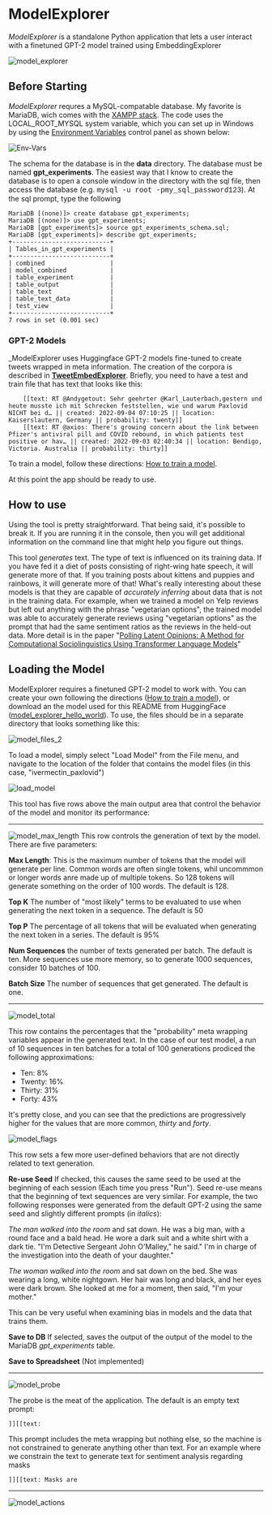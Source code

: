 # ModelExplorer

_ModelExplorer_ is a standalone Python application that lets a user interact with a finetuned GPT-2 model trained using EmbeddingExplorer

![model_explorer](../images/model_explorer.png)

## Before Starting
_ModelExplorer_ requres a MySQL-compatable database. My favorite is MariaDB, wich comes with the [XAMPP stack](https://www.apachefriends.org/). The code uses the LOCAL_ROOT_MYSQL system variable, which you can set up in Windows by using the [Environment Variables](https://docs.oracle.com/en/database/oracle/machine-learning/oml4r/1.5.1/oread/creating-and-modifying-environment-variables-on-windows.html) control panel as shown below:

![Env-Vars](../images/mysql_env_variable.png)

The schema for the database is in the **data** directory. The database must be named **gpt_experiments**. The easiest way that I know to create the database is to open a console window in the directory with the sql file, then access the database (e.g. <span style="font-family:Courier;">mysql -u root -pmy_sql_password123</span>). At the sql prompt, type the following

```
MariaDB [(none)]> create database gpt_experiments;
MariaDB [(none)]> use gpt_experiments;
MariaDB [gpt_experiments]> source gpt_experiments_schema.sql;
MariaDB [gpt_experiments]> describe gpt_experiments;
+---------------------------+
| Tables_in_gpt_experiments |
+---------------------------+
| combined                  |
| model_combined            |
| table_experiment          |
| table_output              |
| table_text                |
| table_text_data           |
| test_view                 |
+---------------------------+
7 rows in set (0.001 sec)
```
### GPT-2 Models
_ModelExplorer uses Huggingface GPT-2 models fine-tuned to create tweets wrapped in meta information. The creation of the corpora is described in [**TweetEmbedExplorer**](../markup/TweetEmbedExplorer.md). Briefly, you need to have a test and train file that has text that looks like this: 

        [[text: RT @Andygetout: Sehr geehrter @Karl_Lauterbach,gestern und heute musste ich mit Schrecken feststellen, wie und warum Paxlovid NICHT bei d… || created: 2022-09-04 07:10:25 || location: Kaiserslautern, Germany || probability: twenty]]
        [[text: RT @axios: There's growing concern about the link between Pfizer's antiviral pill and COVID rebound, in which patients test positive or hav… || created: 2022-09-03 02:40:34 || location: Bendigo, Victoria. Australia || probability: thirty]]

To train a model, follow these directions: [How to train a model](../markup/model_train.md).

At this point the app should be ready to use.

## How to use

Using the tool is pretty straightforward. That being said, it's possible to break it. If you are running it in the console, then you will get additional information on the command line that might help you figure out things. 

This tool *generates* text. The type of text is influenced on its training data. If you have fed it a diet of posts consisting of right-wing hate speech, it will generate more of that. If you training posts about kittens and puppies and rainbows, it will generate more of that! What's really interesting about these models is that they are capable of *accurately inferring* about data that is not in the training data. For example, when we trained a model on Yelp reviews but left out anything with the phrase "vegetarian options", the trained model was able to accurately generate reviews using "vegetarian options" as the prompt that had the same sentiment ratios as the reviews in the held-out data. More detail is in the paper "[Polling Latent Opinions: A Method for Computational Sociolinguistics Using Transformer Language Models](https://arxiv.org/abs/2204.07483)"

## Loading the Model
ModelExplorer requires a finetuned GPT-2 model to work with. You can create your own following the directions  ([How to train a model](../markup/model_train.md)), or download an the model used for this README from HuggingFace ([model_explorer_hello_world](https://huggingface.co/pgfeldman/model_explorer_hello_world)). To use, the files should be in a separate directory that looks something like this:

![model_files_2](../images/model_files2.png)

To load a model, simply select "Load Model" from the File menu, and navigate to the location of the folder that contains the model files (in this case, "ivermectin_paxlovid")

![load_model](../images/load_model.png)

This tool has five rows above the main output area that control the behavior of the model and monitor its performance:

---

![model_max_length](../images/model_max_length.png)
This row controls the generation of text by the model. There are five parameters:

**Max Length**: This is the maximum number of tokens that the model will generate per line. Common words are often single tokens, whil uncommmon or longer words anre made up of multiple tokens. So 128 tokens will generate something on the order of 100 words. The default is 128.

**Top K** The number of "most likely" terms to be evaluated to use when generating the next token in a sequence. The default is 50

**Top P** The percentage of all tokens that will be evaluated when generating the next token in a series. The default is 95%

**Num Sequences** the number of texts generated per batch. The default is ten. More sequences use more memory, so to generate 1000 sequences, consider 10 batches of 100.

**Batch Size** The number of sequences that get generated. The default is one.

---

![model_total](../images/model_total.png)

This row contains the percentages that the "probability" meta wrapping variables appear in the generated text. In the case of our test model, a run of 10 sequences in ten batches for a total of 100 generations prodiced the following approximations:

- Ten: 8%
- Twenty: 16%
- Thirty: 31%
- Forty: 43%

It's pretty close, and you can see that the predictions are progressively higher for the values that are more common, _thirty_ and _forty_.

![model_flags](../images/model_flags.png)

This row sets a few more user-defined behaviors that are not directly related to text generation.

**Re-use Seed** If checked, this causes the same seed to be used at the beginning of each session (Each time you press "Run"). Seed re-use means that the beginning of text sequences are very similar. For example, the two following responses were generated from the default GPT-2 using the same seed and slightly different prompts (in _italics_):

_The man walked into the room_ and sat down. He was a big man, with a round face and a bald head. He wore a dark suit and a white shirt with a dark tie. "I'm Detective Sergeant John O'Malley," he said." I'm in charge of the investigation into the death of your daughter."

_The woman walked into the room_ and sat down on the bed. She was wearing a long, white nightgown. Her hair was long and black, and her eyes were dark brown. She looked at me for a moment, then said, "I'm your mother."

This can be very useful when examining bias in models and the data that trains them.

**Save to DB** If selected, saves the output of the output of the model to the MariaDB _gpt_experiments_ table. 

**Save to Spreadsheet** (Not implemented)

---

![model_probe](../images/model_probe.png)

The probe is the meat of the application. The default is an empty text prompt: 

    ]][[text:

This prompt includes the meta wrapping but nothing else, so the machine is not constrained to generate anything other than text. For an example where we constrain the text to generate text for sentiment analysis regarding masks

    ]][[text: Masks are

---

![model_actions](../images/model_actions.png)

